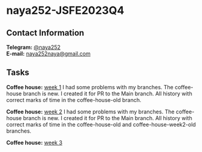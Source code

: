 # naya252-JSFE2023Q4

## Contact Information
**Telegram:** [@naya252](https://t.me/naya252)  \
**E-mail:** naya252naya@gmail.com

## Tasks
**Coffee house:** [week 1](https://rolling-scopes-school.github.io/naya252-JSFE2023Q4/coffee-house/) I had some problems with my branches. The coffee-house branch is new. I created it for PR to the Main branch. All history with correct marks of time in the coffee-house-old branch.

**Coffee house:** [week 2](https://rolling-scopes-school.github.io/naya252-JSFE2023Q4/coffee-house2/) I had some problems with my branches. The coffee-house branch is new. I created it for PR to the Main branch. All history with correct marks of time in the coffee-house-old and coffee-house-week2-old branches.

**Coffee house:** [week 3](https://rolling-scopes-school.github.io/naya252-JSFE2023Q4/coffee-house3/)
